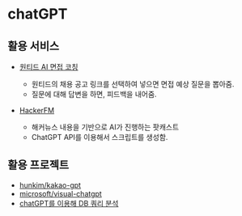 # chatGPT

## 활용 서비스

- [원티드 AI 면접 코칭](https://www.wanted.co.kr/ai-interview)
  - 원티드의 채용 공고 링크를 선택하여 넣으면 면접 예상 질문을 뽑아줌.
  - 질문에 대해 답변을 하면, 피드백을 내어줌.


- [HackerFM](https://hackerfm.com/)
  - 해커뉴스 내용을 기반으로 AI가 진행하는 팟캐스트
  - ChatGPT API를 이용해서 스크립트를 생성함.

## 활용 프로젝트

- [hunkim/kakao-gpt](https://github.com/hunkim/kakao-gpt)
- [microsoft/visual-chatgpt](https://github.com/microsoft/visual-chatgpt)
- [chatGPT를 이용해 DB 쿼리 분석](https://celerdata.com/blog/chatgpt-is-now-finding-bugs-in-databases)
